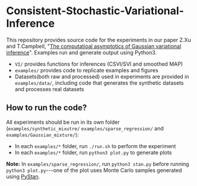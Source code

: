 # Consistent-Stochastic-Variational-Inference

This repository provides source code for the experiments in our paper Z.Xu and T.Campbell, "[The
computatioal asymptotics of Gaussian variational
inference](https://arxiv.org/abs/2104.05886)". Examples run and generate output
using Python3.
- `VI/` provides functions for inferences (CSVI/SVI and smoothed MAP) 
- `examples/` provides code to replicate examples and figures
- Datasets(both raw and processed) used in experiments are provided in `examples/data/`, including code that generates the synthetic datasets and processes real datasets




## How to run the code?
All experiments should be run in its own folder (`examples/synthetic_mixutre/` `examples/sparse_regression/` and `examples/Gaussian_mixture/`): 
- In each `examples/*` folder, run `./run.sh` to perform the experiment
- In each `examples/*` folder, run `python3 plot.py` to generate plots

**Note:** In `examples/sparse_regression/`, run `python3 stan.py` before running `python3 plot.py`---one of the plot uses Monte Carlo samples generated using [PyStan](https://pystan.readthedocs.io/en/latest/).  


